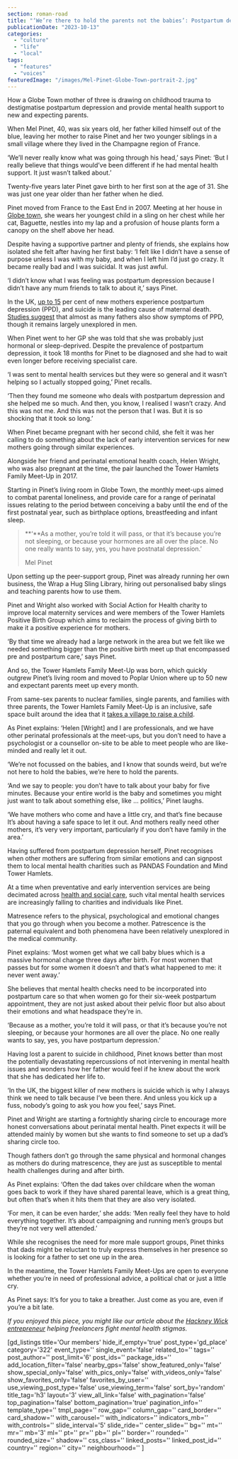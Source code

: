 ```yaml
---
section: roman-road
title: "‘We’re there to hold the parents not the babies’: Postpartum depression survivor Mel Pinet offering a lifeline to new parents"
publicationDate: "2023-10-13"
categories: 
  - "culture"
  - "life"
  - "local"
tags: 
  - "features"
  - "voices"
featuredImage: "/images/Mel-Pinet-Globe-Town-portrait-2.jpg"
---
```


How a Globe Town mother of three is drawing on childhood trauma to destigmatise postpartum depression and provide mental health support to new and expecting parents.

When Mel Pinet, 40, was six years old, her father killed himself out of the blue, leaving her mother to raise Pinet and her two younger siblings in a small village where they lived in the Champagne region of France. 

‘We’ll never really know what was going through his head,’ says Pinet: ‘But I really believe that things would’ve been different if he had mental health support. It just wasn’t talked about.’

Twenty-five years later Pinet gave birth to her first son at the age of 31. She was just one year older than her father when he died. 

Pinet moved from France to the East End in 2007. Meeting at her house in [Globe town](https://romanroadlondon.com/mandala-cafe-opens-london-buddhist-centre-globe-town/), she wears her youngest child in a sling on her chest while her cat, Baguette, nestles into my lap and a profusion of house plants form a canopy on the shelf above her head. 

Despite having a supportive partner and plenty of friends, she explains how isolated she felt after having her first baby: ‘I felt like I didn’t have a sense of purpose unless I was with my baby, and when I left him I’d just go crazy. It became really bad and I was suicidal. It was just awful.

‘I didn’t know what I was feeling was postpartum depression because I didn’t have any mum friends to talk to about it,’ says Pinet. 

In the UK, [up to 15](https://www.rcpsych.ac.uk/mental-health/mental-illnesses-and-mental-health-problems/postnatal-depression-key-facts) per cent of new mothers experience postpartum depression (PPD), and suicide is the leading cause of maternal death. [Studies suggest](https://www.ncbi.nlm.nih.gov/pmc/articles/PMC6659987/) that almost as many fathers also show symptoms of PPD, though it remains largely unexplored in men. 

When Pinet went to her GP she was told that she was probably just hormonal or sleep-deprived. Despite the prevalence of postpartum depression, it took 18 months for Pinet to be diagnosed and she had to wait even longer before receiving specialist care. 

‘I was sent to mental health services but they were so general and it wasn’t helping so I actually stopped going,’ Pinet recalls. 

‘Then they found me someone who deals with postpartum depression and she helped me so much. And then, you know, I realised I wasn’t crazy. And this was not me. And this was not the person that I was. But it is so shocking that it took so long.’ 

When Pinet became pregnant with her second child, she felt it was her calling to do something about the lack of early intervention services for new mothers going through similar experiences. 

Alongside her friend and perinatal emotional health coach, Helen Wright, who was also pregnant at the time, the pair launched the Tower Hamlets Family Meet-Up in 2017. 

Starting in Pinet’s living room in Globe Town, the monthly meet-ups aimed to combat parental loneliness, and provide care for a range of perinatal issues relating to the period between conceiving a baby until the end of the first postnatal year, such as birthplace options, breastfeeding and infant sleep. 

> **‘**As a mother, you’re told it will pass, or that it’s because you’re not sleeping, or because your hormones are all over the place. No one really wants to say, yes, you have postnatal depression.’
> 
> Mel Pinet

Upon setting up the peer-support group, Pinet was already running her own business, the Wrap a Hug Sling Library, hiring out personalised baby slings and teaching parents how to use them.  

Pinet and Wright also worked with Social Action for Health charity to improve local maternity services and were members of the Tower Hamlets Positive Birth Group which aims to reclaim the process of giving birth to make it a positive experience for mothers. 

‘By that time we already had a large network in the area but we felt like we needed something bigger than the positive birth meet up that encompassed pre and postpartum care,’ says Pinet. 

And so, the Tower Hamlets Family Meet-Up was born, which quickly outgrew Pinet’s living room and moved to Poplar Union where up to 50 new and expectant parents meet up every month. 

From same-sex parents to nuclear families, single parents, and families with three parents, the Tower Hamlets Family Meet-Up is an inclusive, safe space built around the idea that it [takes a village to raise a child](https://romanroadlondon.com/mothers-arms-suffragettes-pub-history/).

As Pinet explains: ‘Helen \[Wright\] and I are professionals, and we have other perinatal professionals at the meet-ups, but you don’t need to have a psychologist or a counsellor on-site to be able to meet people who are like-minded and really let it out.

‘We’re not focussed on the babies, and I know that sounds weird, but we’re not here to hold the babies, we’re here to hold the parents.

‘And we say to people: you don’t have to talk about your baby for five minutes. Because your entire world is the baby and sometimes you might just want to talk about something else, like … politics,’ Pinet laughs. 

‘We have mothers who come and have a little cry, and that’s fine because It’s about having a safe space to let it out. And mothers really need other mothers, it’s very very important, particularly if you don’t have family in the area.’ 

Having suffered from postpartum depression herself, Pinet recognises when other mothers are suffering from similar emotions and can signpost them to local mental health charities such as PANDAS Foundation and Mind Tower Hamlets.

At a time when preventative and early intervention services are being decimated across [health and social care](https://romanroadlondon.com/anika-jagot-interview-sinclairs-community-pharmacy-bow-preventative-care-nhs/), such vital mental health services are increasingly falling to charities and individuals like Pinet. 

Matresence refers to the physical, psychological and emotional changes that you go through when you become a mother. Patrescence is the paternal equivalent and both phenomena have been relatively unexplored in the medical community. 

Pinet explains: ‘Most women get what we call baby blues which is a massive hormonal change three days after birth. For most women that passes but for some women it doesn’t and that’s what happened to me: it never went away.’ 

She believes that mental health checks need to be incorporated into postpartum care so that when women go for their six-week postpartum appointment, they are not just asked about their pelvic floor but also about their emotions and what headspace they’re in.

‘Because as a mother, you’re told it will pass, or that it’s because you’re not sleeping, or because your hormones are all over the place. No one really wants to say, yes, you have postpartum depression.’ 

Having lost a parent to suicide in childhood, Pinet knows better than most the potentially devastating repercussions of not intervening in mental health issues and wonders how her father would feel if he knew about the work that she has dedicated her life to. 

‘In the UK, the biggest killer of new mothers is suicide which is why I always think we need to talk because I’ve been there. And unless you kick up a fuss, nobody’s going to ask you how you feel,’ says Pinet. 

Pinet and Wright are starting a fortnightly sharing circle to encourage more honest conversations about perinatal mental health. Pinet expects it will be attended mainly by women but she wants to find someone to set up a dad’s sharing circle too.

Though fathers don’t go through the same physical and hormonal changes as mothers do during matrescence, they are just as susceptible to mental health challenges during and after birth.

As Pinet explains: ‘Often the dad takes over childcare when the woman goes back to work if they have shared parental leave, which is a great thing, but often that’s when it hits them that they are also very isolated. 

‘For men, it can be even harder,’ she adds: ‘Men really feel they have to hold everything together. It’s about campaigning and running men’s groups but they’re not very well attended.’ 

While she recognises the need for more male support groups, Pinet thinks that dads might be reluctant to truly express themselves in her presence so is looking for a father to set one up in the area. 

In the meantime, the Tower Hamlets Family Meet-Ups are open to everyone whether you’re in need of professional advice, a political chat or just a little cry. 

As Pinet says: It’s for you to take a breather. Just come as you are, even if you’re a bit late. 

_If you enjoyed this piece, you might like our article about the_ [_Hackney Wick entrepreneur_](https://romanroadlondon.com/sara-karpanen-women-of-the-wick-hackney-freelance-mental-health/) _helping freelancers fight mental health stigmas._ 

\[gd\_listings title='Our members' hide\_if\_empty='true' post\_type='gd\_place' category='322' event\_type='' single\_event='false' related\_to='' tags='' post\_author='' post\_limit='6' post\_ids='' package\_ids='' add\_location\_filter='false' nearby\_gps='false' show\_featured\_only='false' show\_special\_only='false' with\_pics\_only='false' with\_videos\_only='false' show\_favorites\_only='false' favorites\_by\_user='' use\_viewing\_post\_type='false' use\_viewing\_term='false' sort\_by='random' title\_tag='h3' layout='3' view\_all\_link='false' with\_pagination='false' top\_pagination='false' bottom\_pagination='true' pagination\_info='' template\_type='' tmpl\_page='' row\_gap='' column\_gap='' card\_border='' card\_shadow='' with\_carousel='' with\_indicators='' indicators\_mb='' with\_controls='' slide\_interval='5' slide\_ride='' center\_slide='' bg='' mt='' mr='' mb='3' ml='' pt='' pr='' pb='' pl='' border='' rounded='' rounded\_size='' shadow='' css\_class='' linked\_posts='' linked\_post\_id='' country='' region='' city='' neighbourhood='' \]
